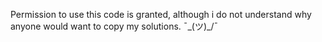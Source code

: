 Permission to use this code is granted, although i do not understand why anyone would want to copy my solutions. ¯\_(ツ)_/¯
